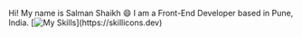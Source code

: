 Hi! My name is Salman Shaikh 😄
I am a Front-End Developer based in Pune, India.
[![My Skills](https://skillicons.dev/icons?i=html,css,js,react,vscode,)](https://skillicons.dev)
<!---
git-salmanshaikh/git-salmanshaikh is a ✨ special ✨ repository because its `README.md` (this file) appears on your GitHub profile.
You can click the Preview link to take a look at your changes.
--->
